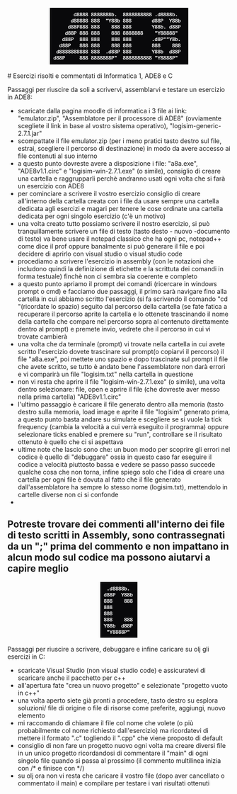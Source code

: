 <p align="center">
  <kbd>
  <img src="https://github.com/Gavvio/Esercizi_Informatica_1/blob/main/risorse/ascii-art-text-ade8.png" alt="ADE8"/>
  </kbd>
</p>
#  Esercizi risolti e commentati di Informatica 1, ADE8 e C

Passaggi per riuscire da soli a scrivervi, assemblarvi e testare un esercizio in ADE8:
  - scaricate dalla pagina moodle di informatica i 3 file ai link: "emulator.zip", "Assemblatore per il processore di ADE8" (ovviamente scegliete il link in base al vostro sistema operativo), "logisim-generic-2.7.1.jar"
  - scompattate il file emulator.zip (per i meno pratici tasto destro sul file, estrai, scegliere il percorso di destinazione) in modo da avere accesso ai file contenuti al suo interno
  - a questo punto dovreste avere a disposizione i file: "a8a.exe", "ADE8v1.1.circ" e "logisim-win-2.7.1.exe" (o simile), consiglio di creare una cartella e raggrupparli perchè andranno usati ogni volta che si farà un esercizio con ADE8
  - per cominciare a scrivere il vostro esercizio consiglio di creare all'interno della cartella creata con i file da usare sempre una cartella dedicata agli esercizi e magari per tenere le cose ordinate una cartella dedicata per ogni singolo esercizio (c'è un motivo)
  - una volta creato tutto possiamo scrivere il nostro esercizio, si può tranquillamente scrivere un file di testo (tasto desto - nuovo -documento di testo) va bene usare il notepad classico che ha ogni pc, notepad++ come dice il prof oppure banalmente si può generare il file e poi decidere di aprirlo con visual studio o visual studio code
  - procediamo a scrivere l'esercizio in assembly (con le notazioni che includono quindi la definizione di etichette e la scrittuta dei comandi in forma testuale) finchè non ci sembra sia coerente e completo
  - a questo punto apriamo il prompt dei comandi (ricercare in windows prompt o cmd) e facciamo due passaggi, il primo sarà navigare fino alla cartella in cui abbiamo scritto l'esercizio (si fa scrivendo il comando "cd "(ricordate lo spazio) seguito dal percorso della cartella (se fate fatica a recuperare il percorso aprite la cartella e lo ottenete trascinando il nome della cartella che compare nel percorso sopra al contenuto direttamente dentro al prompt) e premete invio, vedrete che il percorso in cui vi trovate cambierà
  - una volta che da terminale (prompt) vi trovate nella cartella in cui avete scritto l'esercizio dovete trascinare sul prompt(o copiarvi il percorso) il file "a8a.exe", poi mettete uno spazio e dopo trascinate sul prompt il file che avete scritto, se tutto è andato bene l'assemblatore non darà errori e vi comparirà un file "logisim.txt" nella cartella in questione
  - non vi resta che aprire il file "logisim-win-2.7.1.exe" (o simile), una volta dentro selezionare: file, open e aprire il file (che dovreste aver messo nella prima cartella) "ADE8v1.1.circ"
  - l'ultimo passaggio è caricare il file generato dentro alla memoria (tasto destro sulla memoria, load image e aprite il file "logisim" generato prima, a questo punto basta andare su simulate e scegliere se si vuole la tick frequency (cambia la velocità a cui verrà eseguito il programma) oppure selezionare ticks enabled e premere su "run", controllare se il risultato ottenuto è quello che ci si aspettava
  - ultime note che lascio sono che: un buon modo per scoprire gli errori nel codice è quello di "debuggare" ossia in questo caso far eseguire il codice a velocità piuttosto bassa e vedere se passo passo succede qualche cosa che non torna, infine spiego solo che l'idea di creare una cartella per ogni file è dovuta al fatto che il file generato dall'assemblatore ha sempre lo stesso nome (logisim.txt), mettendolo in cartelle diverse non ci si confonde
  - 

## Potreste trovare dei commenti all'interno dei file di testo scritti in Assembly, sono contrassegnati da un ";" prima del commento e non impattano in alcun modo sul codice ma possono aiutarvi a capire meglio
<p align="center">
  <kbd>
  <img src="https://github.com/Gavvio/Esercizi_Informatica_1/blob/main/risorse/ascii-art-text-c.png" alt="ADE8"/>
  </kbd>
</p>
Passaggi per riuscire a scrivere, debuggare e infine caricare su olj gli esercizi in C:

  - scaricate Visual Studio (non visual studio code) e assicuratevi di scaricare anche il pacchetto per c++
  - all'apertura fate "crea un nuovo progetto" e selezionate "progetto vuoto in c++"
  - una volta aperto siete già pronti a procedere, tasto destro su esplora soluzioni/ file di origine o file di risorse come preferite, aggiungi, nuovo elemento
  - mi raccomando di chiamare il file col nome che volete (o più probabilmente col nome richiesto dall'esercizio) ma ricordatevi di mettere il formato ".c" togliendo il ".cpp" che viene proposto di default
  - consiglio di non fare un progetto nuovo ogni volta ma creare diversi file in un unico progetto ricordandosi di commentare il "main" di ogni singolo file quando si passa al prossimo (il commento multilinea inizia con /* e finisce con */)
  - su olj ora non vi resta che caricare il vostro file (dopo aver cancellato o commentato il main) e compilare per testare i vari risultati ottenuti
  
  

